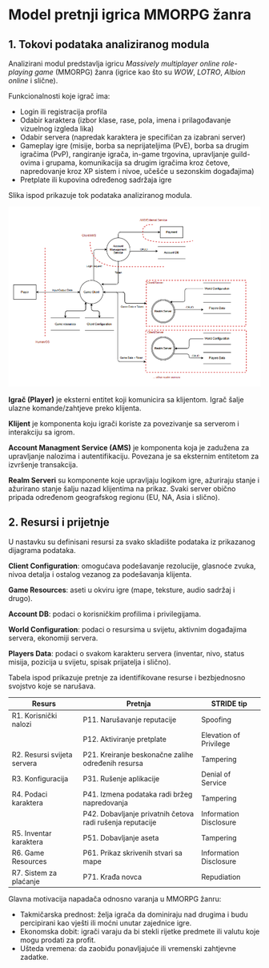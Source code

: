 # Model pretnji igrica MMORPG žanra

## 1. Tokovi podataka analiziranog modula

Analizirani modul predstavlja igricu _Massively multiplayer online role-playing game_ (MMORPG) žanra (igrice kao što su _WOW_, _LOTRO_, _Albion online_ i slične).

Funkcionalnosti koje igrač ima:
- Login ili registracija profila
- Odabir karaktera (izbor klase, rase, pola, imena i prilagođavanje vizuelnog izgleda lika)
- Odabir servera (napredak karaktera je specifičan za izabrani server)
- Gameplay igre (misije, borba sa neprijateljima (PvE), borba sa drugim igračima (PvP), rangiranje igrača, in-game trgovina, upravljanje guild-ovima i grupama, 
komunikacija sa drugim igračima kroz četove, napredovanje kroz XP sistem i nivoe, učešće u sezonskim događajima)
- Pretplate ili kupovina određenog sadržaja igre

Slika ispod prikazuje tok podataka analiziranog modula.

![img](./data-threat-flow-model.png)

**Igrač (Player)** je eksterni entitet koji komunicira sa klijentom. Igrač šalje ulazne komande/zahtjeve preko klijenta. 

**Klijent** je komponenta koju igrači koriste za povezivanje sa serverom i interakciju sa igrom. 

**Account Managment Service (AMS)** je komponenta koja je zadužena za upravljanje nalozima i autentifikaciju. Povezana je sa eksternim entitetom za izvršenje transakcija.

**Realm Serveri** su komponente koje upravljaju logikom igre, ažuriraju stanje i ažurirano stanje šalju nazad klijentima na prikaz. Svaki server obično pripada određenom geografskog regionu (EU, NA, Asia i slično).

## 2. Resursi i prijetnje

U nastavku su definisani resursi za svako skladište podataka iz prikazanog dijagrama podataka.

**Client Configuration**: omogućava podešavanje rezolucije, glasnoće zvuka, nivoa detalja i ostalog vezanog za podešavanja klijenta.

**Game Resources**: aseti u okviru igre (mape, teksture, audio sadržaj i drugo).

**Account DB**: podaci o korisničkim profilima i privilegijama.

**World Configuration**: podaci o resursima u svijetu, aktivnim događajima servera, ekonomiji servera.

**Players Data**: podaci o svakom karakteru servera (inventar, nivo, status misija, pozicija u svijetu, spisak prijatelja i slično).

Tabela ispod prikazuje pretnje za identifikovane resurse i bezbjednosno svojstvo koje se narušava.


| **Resurs**              | **Pretnja**                                          | **STRIDE tip**            |  
|--------------------------|-----------------------------------------------------|---------------------------|  
| R1. Korisnički nalozi        | P11. Narušavanje reputacije                                  | Spoofing                  |  
|         | P12. Aktiviranje pretplate                               | Elevation of Privilege    |  
| R2. Resursi svijeta servera       | P21. Kreiranje beskonačne zalihe određenih resursa       | Tampering                 |  
| R3. Konfiguracija            | P31. Rušenje aplikacije                                  | Denial of Service         |  
| R4. Podaci karaktera         | P41. Izmena podataka radi bržeg napredovanja             | Tampering                 |  
|             | P42. Dobavljanje privatnih četova radi rušenja reputacije| Information Disclosure    |  
| R5. Inventar karaktera       | P51. Dobavljanje aseta                                   | Tampering                 |  
| R6. Game Resources           | P61. Prikaz skrivenih stvari sa mape                    | Information Disclosure    |  
| R7. Sistem za plaćanje           | P71. Krađa novca             | Repudiation    |  

Glavna motivacija napadača odnosno varanja u MMORPG žanru:
- Takmičarska prednost: želja igrača da dominiraju nad drugima i budu percipirani kao vješti ili moćni unutar zajednice igre.
- Ekonomska dobit: igrači varaju da bi stekli rijetke predmete ili valutu koje mogu prodati za profit.
- Ušteda vremena: da zaobiđu ponavljajuće ili vremenski zahtjevne zadatke.


